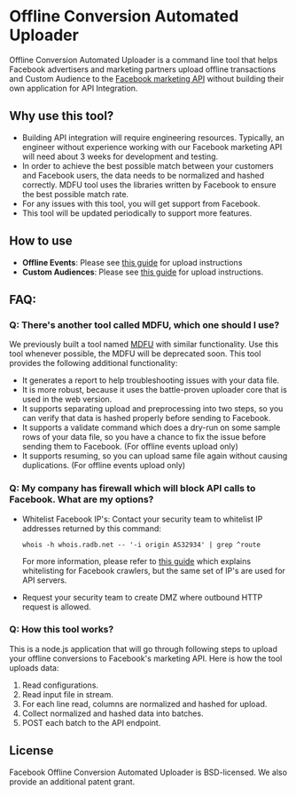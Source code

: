 # Offline Conversion Automated Uploader
Offline Conversion Automated Uploader is a command line tool that helps Facebook advertisers and marketing partners upload offline transactions and Custom Audience to the [Facebook marketing API](https://developers.facebook.com/docs/marketing-api/offline-conversions) without building their own application for API Integration.

## Why use this tool?
* Building API integration will require engineering resources. Typically, an engineer without experience working with our Facebook marketing API will need about 3 weeks for development and testing.
* In order to achieve the best possible match between your customers and Facebook users, the data needs to be normalized and hashed correctly. MDFU tool uses the libraries written by Facebook to ensure the best possible match rate.
* For any issues with this tool, you will get support from Facebook.
* This tool will be updated periodically to support more features.

## How to use

- **Offline Events**: Please see [this guide](https://github.com/facebookincubator/offline-conversion-file-uploader/tree/master/offline-events/README.md) for upload instructions
- **Custom Audiences**: Please see [this guide](https://github.com/facebookincubator/offline-conversion-file-uploader/tree/master/custom-audience/README.md) for upload instructions.

## FAQ:

### Q: There's another tool called MDFU, which one should I use?

We previously built a tool named [MDFU](https://github.com/facebookincubator/marketing-data-file-uploader) with similar functionality.
Use this tool whenever possible, the MDFU will be deprecated soon. This tool provides the following additional functionality:

* It generates a report to help troubleshooting issues with your data file.
* It is more robust, because it uses the battle-proven uploader core that is used in the web version.
* It supports separating upload and preprocessing into two steps, so you can verify that data is hashed properly before sending to Facebook.
* It supports a validate command which does a dry-run on some sample rows of your data file, so you have a chance to fix the issue before sending them to Facebook. (For offline events upload only)
* It supports resuming, so you can upload same file again without causing duplications. (For offline events upload only)

### Q: My company has firewall which will block API calls to Facebook. What are my options?

- Whitelist Facebook IP's: Contact your security team to whitelist IP addresses returned by this command:

  ```
  whois -h whois.radb.net -- '-i origin AS32934' | grep ^route
  ```

  For more information, please refer to [this guide](https://developers.facebook.com/docs/sharing/webmasters/crawler) which explains whitelisting for Facebook crawlers, but the same set of IP's are used for API servers.

- Request your security team to create DMZ where outbound HTTP request is allowed.

### Q: How this tool works?

This is a node.js application that will go through following steps to upload your offline conversions to Facebook's marketing API. Here is how the tool uploads data:

1. Read configurations.
2. Read input file in stream.
3. For each line read, columns are normalized and hashed for upload.
4. Collect normalized and hashed data into batches.
5. POST each batch to the API endpoint.

## License
Facebook Offline Conversion Automated Uploader is BSD-licensed. We also provide an additional patent grant.
